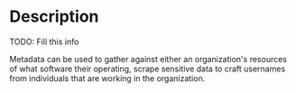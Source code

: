 # Description

TODO: Fill this info

Metadata can be used to gather against either an organization's resources of what software their operating, scrape sensitive data to craft usernames from individuals that are working in the organization.